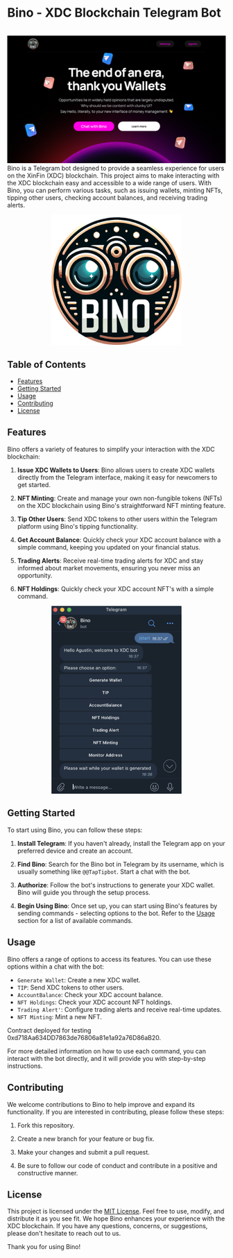 # Bino - XDC Blockchain Telegram Bot

<br>
  <img src="Assets/Header.png">
<br>
Bino is a Telegram bot designed to provide a seamless experience for users on the XinFin (XDC) blockchain. This project aims to make interacting with the XDC blockchain easy and accessible to a wide range of users. With Bino, you can perform various tasks, such as issuing wallets, minting NFTs, tipping other users, checking account balances, and receiving trading alerts.

<p align="center">
  <img  width="300" src="Assets/BinoLogo.png">
</p>

## Table of Contents

- [Features](#features)
- [Getting Started](#getting-started)
- [Usage](#usage)
- [Contributing](#contributing)
- [License](#license)

## Features

Bino offers a variety of features to simplify your interaction with the XDC blockchain:

1. **Issue XDC Wallets to Users**: Bino allows users to create XDC wallets directly from the Telegram interface, making it easy for newcomers to get started.

2. **NFT Minting**: Create and manage your own non-fungible tokens (NFTs) on the XDC blockchain using Bino's straightforward NFT minting feature.

3. **Tip Other Users**: Send XDC tokens to other users within the Telegram platform using Bino's tipping functionality.

4. **Get Account Balance**: Quickly check your XDC account balance with a simple command, keeping you updated on your financial status.

5. **Trading Alerts**: Receive real-time trading alerts for XDC and stay informed about market movements, ensuring you never miss an opportunity.

6. **NFT Holdings**: Quickly check your XDC account NFT's with a simple command.

<p align="center">
  <img  width="300" src="Assets/Screenshot 2023-10-26 at 01.32.11.png">
</p>

## Getting Started

To start using Bino, you can follow these steps:

1. **Install Telegram**: If you haven't already, install the Telegram app on your preferred device and create an account.

2. **Find Bino**: Search for the Bino bot in Telegram by its username, which is usually something like `@@TapTipbot`. Start a chat with the bot.

3. **Authorize**: Follow the bot's instructions to generate your XDC wallet. Bino will guide you through the setup process.

4. **Begin Using Bino**: Once set up, you can start using Bino's features by sending commands - selecting options to the bot. Refer to the [Usage](#usage) section for a list of available commands.

## Usage

Bino offers a range of options to access its features. You can use these options within a chat with the bot:

- `Generate Wallet`: Create a new XDC wallet.
- `TIP`: Send XDC tokens to other users.
- `AccountBalance`: Check your XDC account balance.
- `NFT Holdings`: Check your XDC account NFT holdings.
- `Trading Alert'`: Configure trading alerts and receive real-time updates.
- `NFT Minting`: Mint a new NFT.  

Contract deployed for testing 0xd718Aa634DD7863de76806a81e1a92a76D86aB20.

For more detailed information on how to use each command, you can interact with the bot directly, and it will provide you with step-by-step instructions.

## Contributing

We welcome contributions to Bino to help improve and expand its functionality. If you are interested in contributing, please follow these steps:

1. Fork this repository.

2. Create a new branch for your feature or bug fix.

3. Make your changes and submit a pull request.

4. Be sure to follow our code of conduct and contribute in a positive and constructive manner.

## License

This project is licensed under the [MIT License](LICENSE). Feel free to use, modify, and distribute it as you see fit. We hope Bino enhances your experience with the XDC blockchain. If you have any questions, concerns, or suggestions, please don't hesitate to reach out to us.

Thank you for using Bino!
